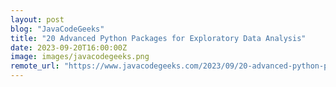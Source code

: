 ```yaml
---
layout: post
blog: "JavaCodeGeeks"
title: "20 Advanced Python Packages for Exploratory Data Analysis"
date: 2023-09-20T16:00:00Z
image: images/javacodegeeks.png
remote_url: "https://www.javacodegeeks.com/2023/09/20-advanced-python-packages-for-exploratory-data-analysis.html"
---
```

